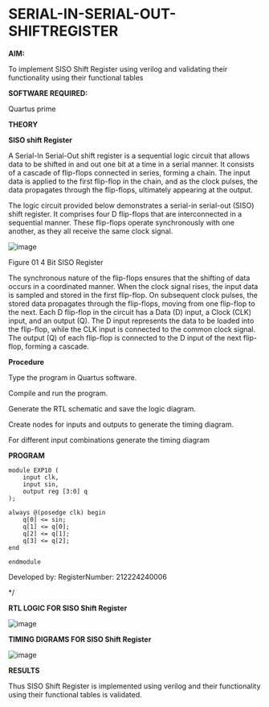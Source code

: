 # SERIAL-IN-SERIAL-OUT-SHIFTREGISTER

**AIM:**

To implement  SISO Shift Register using verilog and validating their functionality using their functional tables

**SOFTWARE REQUIRED:**

Quartus prime

**THEORY**

**SISO shift Register**

A Serial-In Serial-Out shift register is a sequential logic circuit that allows data to be shifted in and out one bit at a time in a serial manner. It consists of a cascade of flip-flops connected in series, forming a chain. The input data is applied to the first flip-flop in the chain, and as the clock pulses, the data propagates through the flip-flops, ultimately appearing at the output.

The logic circuit provided below demonstrates a serial-in serial-out (SISO) shift register. It comprises four D flip-flops that are interconnected in a sequential manner. These flip-flops operate synchronously with one another, as they all receive the same clock signal.

![image](https://github.com/naavaneetha/SERIAL-IN-SERIAL-OUT-SHIFTREGISTER/assets/154305477/e81c4072-37f9-46c6-8145-566764b74c3a)

Figure 01 4 Bit SISO Register

The synchronous nature of the flip-flops ensures that the shifting of data occurs in a coordinated manner. When the clock signal rises, the input data is sampled and stored in the first flip-flop. On subsequent clock pulses, the stored data propagates through the flip-flops, moving from one flip-flop to the next.
Each D flip-flop in the circuit has a Data (D) input, a Clock (CLK) input, and an output (Q). The D input represents the data to be loaded into the flip-flop, while the CLK input is connected to the common clock signal. The output (Q) of each flip-flop is connected to the D input of the next flip-flop, forming a cascade.

**Procedure**

Type the program in Quartus software.

Compile and run the program.

Generate the RTL schematic and save the logic diagram.

Create nodes for inputs and outputs to generate the timing diagram.

For different input combinations generate the timing diagram

**PROGRAM**

```
module EXP10 (
    input clk,
    input sin,
    output reg [3:0] q
);

always @(posedge clk) begin
    q[0] <= sin;
    q[1] <= q[0];
    q[2] <= q[1];
    q[3] <= q[2];
end

endmodule
```

Developed by: RegisterNumber: 212224240006

*/

**RTL LOGIC FOR SISO Shift Register**

![image](https://github.com/user-attachments/assets/710fd0fc-d353-405f-88b6-f14e66685ed3)


**TIMING DIGRAMS FOR SISO Shift Register**

![image](https://github.com/user-attachments/assets/cb734393-d16f-461c-8004-ffd9c37af6ad)


**RESULTS**

Thus SISO Shift Register is implemented using verilog and their functionality using their functional tables is validated.
